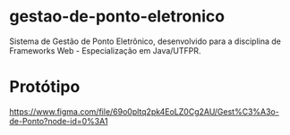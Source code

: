 # gestao-de-ponto-eletronico

Sistema de Gestão de Ponto Eletrônico, desenvolvido para a disciplina de Frameworks Web - Especialização em Java/UTFPR.

# Protótipo

https://www.figma.com/file/69o0pltq2pk4EoLZ0Cg2AU/Gest%C3%A3o-de-Ponto?node-id=0%3A1